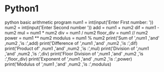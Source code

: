 # Python1
python basic arithmetic program
num1 = int(input('Enter First number: '))
num2 = int(input('Enter Second number '))
add = num1 + num2
dif = num1 - num2
mul = num1 * num2
div = num1 / num2
floor_div = num1 // num2
power = num1 ** num2
modulus = num1 % num2
print('Sum of ',num1 ,'and' ,num2 ,'is :',add)
print('Difference of ',num1 ,'and' ,num2 ,'is :',dif)
print('Product of' ,num1 ,'and' ,num2 ,'is :',mul)
print('Division of ',num1 ,'and' ,num2 ,'is :',div)
print('Floor Division of ',num1 ,'and' ,num2 ,'is :',floor_div)
print('Exponent of ',num1 ,'and' ,num2 ,'is :',power)
print('Modulus of ',num1 ,'and' ,num2 ,'is :',modulus)
